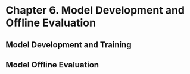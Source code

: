 # Chapter 6. Model Development and Offline Evaluation

## Model Development and Training

## Model Offline Evaluation
